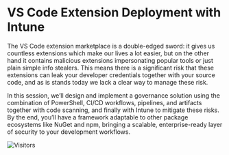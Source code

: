 # VS Code Extension Deployment with Intune

The VS Code extension marketplace is a double-edged sword: it gives us countless extensions which make our lives a lot easier, but on the other hand it contains malicious extensions impersonating popular tools or just plain simple info stealers. This means there is a significant risk that these extensions can leak your developer credentials together with your source code, and as is stands today we lack a clear way to manage these risk.

In this session, we’ll design and implement a governance solution using the combination of PowerShell, CI/CD workflows, pipelines, and artifacts together with code scanning, and finally with Intune to mitigate these risks. By the end, you’ll have a framework adaptable to other package ecosystems like NuGet and npm, bringing a scalable, enterprise-ready layer of security to your development workflows.

![Visitors](https://api.visitorbadge.io/api/visitors?path=https%3A%2F%2Fgithub.com%2Fpsconfeu%2F2025%2FDavidSass%2Fvscode-ext-intune%2Freadme.md&countColor=%23263759)
